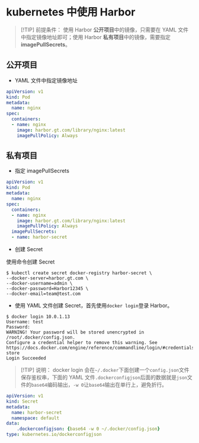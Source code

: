 # kubernetes 中使用 Harbor

> [!TIP] 前提条件：
> 使用 Harbor **公开项目**中的镜像，只需要在 YAML 文件中指定镜像地址即可；使用 Harbor **私有项目**中的镜像，需要指定 **imagePullSecrets**。


## 公开项目
- YAML 文件中指定镜像地址
```yaml
apiVersion: v1
kind: Pod
metadata:
  name: nginx
spec:
  containers:
  - name: nginx
    image: harbor.gt.com/library/nginx:latest
    imagePullPolicy: Always
```

## 私有项目

- 指定 imagePullSecrets
```yaml
apiVersion: v1
kind: Pod
metadata:
  name: nginx
spec:
  containers:
  - name: nginx
    image: harbor.gt.com/library/nginx:latest
    imagePullPolicy: Always
  imagePullSecrets:
  - name: harbor-secret
```

- 创建 Secret

使用命令创建 Secret
```shell
$ kubectl create secret docker-registry harbor-secret \
--docker-server=harbor.gt.com \
--docker-username=admin \
--docker-password=Harbor12345 \
--docker-email=team@test.com
```
- 使用 YAML 文件创建 Secret，首先使用`docker login`登录 Harbor。
```shell
$ docker login 10.0.1.13
Username: test
Password: 
WARNING! Your password will be stored unencrypted in /root/.docker/config.json.
Configure a credential helper to remove this warning. See
https://docs.docker.com/engine/reference/commandline/login/#credentials-store
Login Succeeded
```

> [!TIP] 说明：
> docker login 会在`~/.docker`下面创建一个`config.json`文件保存鉴权串，下面的 YAML 文件`.dockerconfigjson`后面的数据就是`json`文件的`base64`编码输出，`-w 0`让`base64`输出在单行上，避免折行。



```yaml
apiVersion: v1
kind: Secret
metadata:
  name: harbor-secret
  namespace: default
data:
    .dockerconfigjson: {base64 -w 0 ~/.docker/config.json}
type: kubernetes.io/dockerconfigjson
```
